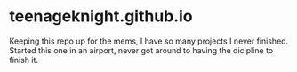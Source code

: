 # teenageknight.github.io

Keeping this repo up for the mems, I have so many projects I never finished. Started this one in an airport, never got around to having the dicipline to finish it.

